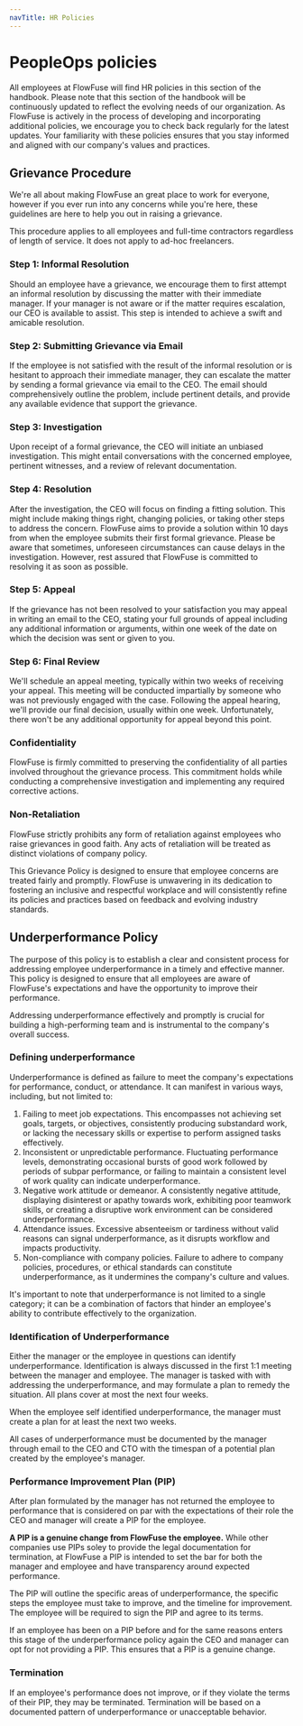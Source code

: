 ```yaml
---
navTitle: HR Policies
---
```


# PeopleOps policies

All employees at FlowFuse will find HR policies in this section of the handbook. Please note that this section of the handbook will be continuously updated to reflect the evolving needs of our organization. As FlowFuse is actively in the process of developing and incorporating additional policies, we encourage you to check back regularly for the latest updates. Your familiarity with these policies ensures that you stay informed and aligned with our company's values and practices.

## Grievance Procedure

We're all about making FlowFuse an great place to work for everyone, however if you ever run into any concerns while you're here, these guidelines are here to help you out in raising a grievance. 

This procedure applies to all employees and full-time contractors regardless of length of service. It does not apply to ad-hoc freelancers.

### Step 1: Informal Resolution

Should an employee have a grievance, we encourage them to first attempt an informal resolution by discussing the matter with their immediate manager. If your manager is not aware or if the matter requires escalation, our CEO is available to assist. This step is intended to achieve a swift and amicable resolution.

### Step 2: Submitting Grievance via Email

If the employee is not satisfied with the result of the informal resolution or is hesitant to approach their immediate manager, they can escalate the matter by sending a formal grievance via email to the CEO. The email should comprehensively outline the problem, include pertinent details, and provide any available evidence that support the grievance.

### Step 3: Investigation

Upon receipt of a formal grievance, the CEO will initiate an unbiased investigation. This might entail conversations with the concerned employee, pertinent witnesses, and a review of relevant documentation.

### Step 4: Resolution

After the investigation, the CEO will focus on finding a fitting solution. This might include making things right, changing policies, or taking other steps to address the concern. FlowFuse aims to provide a solution within 10 days from when the employee submits their first formal grievance. Please be aware that sometimes, unforeseen circumstances can cause delays in the investigation. However, rest assured that FlowFuse is committed to resolving it as soon as possible.

### Step 5: Appeal

If the grievance has not been resolved to your satisfaction you may appeal in
writing an email to the CEO, stating your full grounds of appeal including any
additional information or arguments, within one week of the date on which the
decision was sent or given to you.

### Step 6: Final Review

We'll schedule an appeal meeting, typically within two weeks of receiving your appeal. This meeting will be conducted impartially by someone who was not previously engaged with the case. Following the appeal hearing, we'll provide our final decision, usually within one week. Unfortunately, there won't be any additional opportunity for appeal beyond this point.

### Confidentiality

FlowFuse is firmly committed to preserving the confidentiality of all parties involved throughout the grievance process. This commitment holds while conducting a comprehensive investigation and implementing any required corrective actions.

### Non-Retaliation

FlowFuse strictly prohibits any form of retaliation against employees who raise grievances in good faith. Any acts of retaliation will be treated as distinct violations of company policy.

This Grievance Policy is designed to ensure that employee concerns are treated fairly and promptly. FlowFuse is unwavering in its dedication to fostering an inclusive and respectful workplace and will consistently refine its policies and practices based on feedback and evolving industry standards.

## Underperformance Policy

The purpose of this policy is to establish a clear and consistent process for
addressing employee underperformance in a timely and effective manner. This
policy is designed to ensure that all employees are aware of FlowFuse's
expectations and have the opportunity to improve their performance.

Addressing underperformance effectively and promptly is crucial for building
a high-performing team and is instrumental to the company's overall success.

### Defining underperformance

Underperformance is defined as failure to meet the company's expectations for performance, conduct, or attendance. It can manifest in various ways, including, but not limited to:

1. Failing to meet job expectations. This encompasses not achieving set goals,
targets, or objectives, consistently producing substandard work, or lacking the
necessary skills or expertise to perform assigned tasks effectively.
1. Inconsistent or unpredictable performance. Fluctuating performance levels,
demonstrating occasional bursts of good work followed by periods of subpar
performance, or failing to maintain a consistent level of work quality can
indicate underperformance.
1. Negative work attitude or demeanor. A consistently negative attitude,
displaying disinterest or apathy towards work, exhibiting poor teamwork skills,
or creating a disruptive work environment can be considered underperformance.
1. Attendance issues. Excessive absenteeism or tardiness without valid reasons
can signal underperformance, as it disrupts workflow and impacts productivity.
1. Non-compliance with company policies. Failure to adhere to company policies,
procedures, or ethical standards can constitute underperformance, as it
undermines the company's culture and values.

It's important to note that underperformance is not limited to a single category;
it can be a combination of factors that hinder an employee's ability to
contribute effectively to the organization.

### Identification of Underperformance

Either the manager or the employee in questions can identify underperformance.
Identification is always discussed in the first 1:1 meeting between the manager
and employee.
The manager is tasked with with addressing the underperformance, and may
formulate a plan to remedy the situation. All plans cover at most the next
four weeks.

When the employee self identified underperformance, the manager must create a
plan for at least the next two weeks.

All cases of underperformance must be documented by the manager through email to
the CEO and CTO with the timespan of a potential plan created by the employee's
manager.

### Performance Improvement Plan (PIP)

After  plan formulated by the manager has not returned the employee to performance
that is considered on par with the expectations of their role the CEO and manager
will create a PIP for the employee.

**A PIP is a genuine change from FlowFuse the employee.** While other companies
use PIPs soley to provide the legal documentation for termination, at FlowFuse a
PIP is intended to set the bar for both the manager and employee and have transparency
around expected performance.

The PIP will outline the specific areas of underperformance, the specific steps
the employee must take to improve, and the timeline for improvement. The employee
will be required to sign the PIP and agree to its terms.

If an employee has been on a PIP before and for the same reasons enters this stage
of the underperformance policy again the CEO and manager can opt for not providing
a PIP. This ensures that a PIP is a genuine change.

### Termination

If an employee's performance does not improve, or if they violate the terms of
their PIP, they may be terminated. Termination will be based on a documented
pattern of underperformance or unacceptable behavior.
